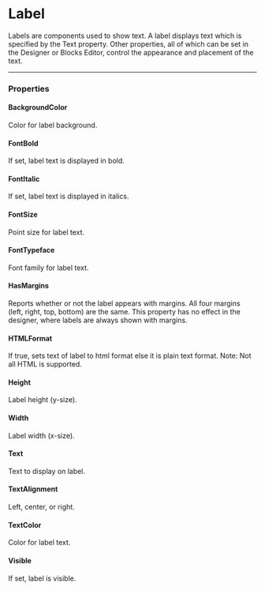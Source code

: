 # Label

Labels are components used to show text. A label displays text which is specified by the Text property. Other properties, all of which can be set in the Designer or Blocks Editor, control the appearance and placement of the text.

---

### Properties

#### BackgroundColor

Color for label background.

#### FontBold

If set, label text is displayed in bold.

#### FontItalic

If set, label text is displayed in italics.

#### FontSize

Point size for label text.

#### FontTypeface

Font family for label text.

#### HasMargins

Reports whether or not the label appears with margins. All four margins (left, right, top, bottom) are the same. This property has no effect in the designer, where labels are always shown with margins.

#### HTMLFormat

If true, sets text of label to html format else it is plain text format. Note: Not all HTML is supported.

#### Height

Label height (y-size).

#### Width

Label width (x-size).

#### Text

Text to display on label.

#### TextAlignment

Left, center, or right.

#### TextColor

Color for label text.

#### Visible

If set, label is visible.
